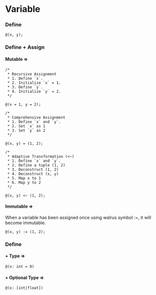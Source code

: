 # Variable

### Define

```
@(x, y);
```

### Define + Assign&#x20;

#### Mutable =>

```
/*
 * Recursive Assignment
 * 1. Define `x`.
 * 2. Initialize `x` = 1.
 * 3. Define `y`.
 * 4. Initialize `y` = 2.
 */
 
@(x = 1, y = 2);

/*
 * Comprehensive Assignment
 * 1. Define `x` and `y`.
 * 2. Set `x` as 1
 * 3. Set `y` as 2
 */
 
@(x, y) = (1, 2);

/*
 * Adaptive Transformation (<~)
 * 1. Define `x` and `y`.
 * 2. Define a tuple (1, 2)
 * 3. Deconstruct (1, 2)
 * 4. Deconstruct (x, y)
 * 5. Map x to 1
 * 6. Map y to 2
 */
 
@(x, y) <~ (1, 2);
```

#### Immutable =>

When a variable has been assigned once using walrus symbol :=, it will become immutable.

```
@(x, y) := (1, 2);
```

### Define

#### + Type =>

```
@(x: int = 0)
```

#### + Optional Type =>

```
@(x: [int|float])
```
